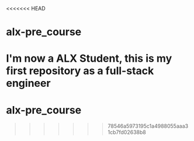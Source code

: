 <<<<<<< HEAD
# alx-pre_course
I'm now a ALX Student, this is my first repository as a full-stack engineer
=======
# alx-pre_course
>>>>>>> 78546a5973195c1a4988055aaa31cb7fd02638b8
